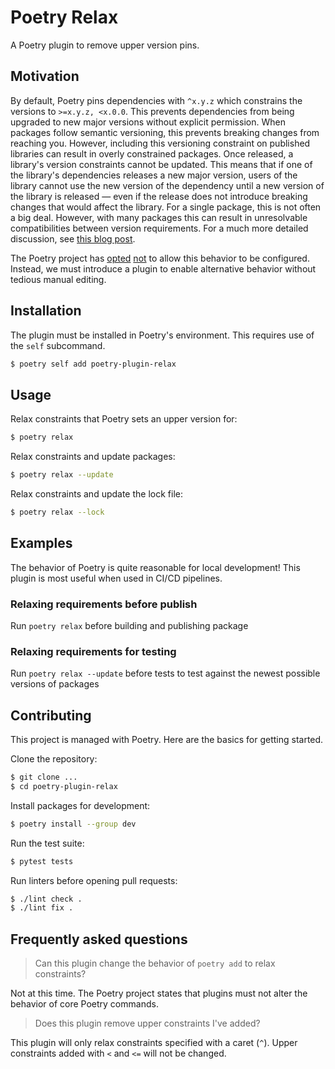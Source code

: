 # Poetry Relax

A Poetry plugin to remove upper version pins. 

## Motivation

By default, Poetry pins dependencies with `^x.y.z` which  constrains the versions to `>=x.y.z, <x.0.0`. 
This prevents dependencies from being upgraded to new major versions without explicit permission. 
When packages follow semantic versioning, this prevents breaking changes from reaching you. 
However, including this versioning constraint on published libraries can result in overly constrained packages. 
Once released, a library's version constraints cannot be updated. 
This means that if one of the library's dependencies releases a new major version, users of the library cannot use the new version of the dependency until a new version of the library is released — even if the release does not introduce breaking changes that would affect the library. 
For a single package, this is not often a big deal. 
However, with many packages this can result in unresolvable compatibilities between version requirements.
For a much more detailed discussion, see [this blog post](https://iscinumpy.dev/post/bound-version-constraints/).

The Poetry project has [opted](https://github.com/python-poetry/poetry/issues/3427) [not](https://github.com/python-poetry/poetry/issues/2731) to allow this behavior to be configured.
Instead, we must introduce a plugin to enable alternative behavior without tedious manual editing.


## Installation

The plugin must be installed in Poetry's environment. This requires use of the  `self` subcommand.

```bash
$ poetry self add poetry-plugin-relax
```

## Usage

Relax constraints that Poetry sets an upper version for:
```bash
$ poetry relax
```


Relax constraints and update packages:
```bash
$ poetry relax --update
```

Relax constraints and update the lock file:
```bash
$ poetry relax --lock
```

## Examples

The behavior of Poetry is quite reasonable for local development! This plugin is most useful when used in CI/CD pipelines.

### Relaxing requirements before publish

Run `poetry relax` before building and publishing package

### Relaxing requirements for testing

Run `poetry relax --update` before tests to test against the newest possible versions of packages

## Contributing

This project is managed with Poetry. Here are the basics for getting started.

Clone the repository:
```bash
$ git clone ...
$ cd poetry-plugin-relax
```

Install packages for development:
```bash
$ poetry install --group dev
```

Run the test suite:
```bash
$ pytest tests
```

Run linters before opening pull requests:
```bash
$ ./lint check .
$ ./lint fix .
```

## Frequently asked questions

> Can this plugin change the behavior of `poetry add` to relax constraints?

Not at this time. The Poetry project states that plugins must not alter the behavior of core Poetry commands.

> Does this plugin remove upper constraints I've added?

This plugin will only relax constraints specified with a caret (`^`). Upper constraints added with `<` and `<=` will not be changed.

